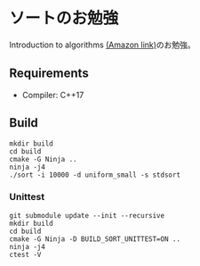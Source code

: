 # ソートのお勉強

Introduction to algorithms [(Amazon link)](https://www.amazon.co.jp/Introduction-Algorithms-Press-Thomas-Cormen/dp/0262533057)のお勉強。

## Requirements

- Compiler: C++17

## Build

```shell
mkdir build
cd build
cmake -G Ninja ..
ninja -j4
./sort -i 10000 -d uniform_small -s stdsort
```

### Unittest

```shell
git submodule update --init --recursive
mkdir build
cd build
cmake -G Ninja -D BUILD_SORT_UNITTEST=ON ..
ninja -j4
ctest -V
```
